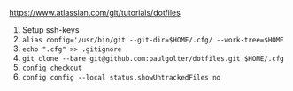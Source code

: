 https://www.atlassian.com/git/tutorials/dotfiles


1. Setup ssh-keys
2. `alias config='/usr/bin/git --git-dir=$HOME/.cfg/ --work-tree=$HOME`
3. `echo ".cfg" >> .gitignore`
4. `git clone --bare git@github.com:paulgolter/dotfiles.git $HOME/.cfg`
5. `config checkout`
6. `config config --local status.showUntrackedFiles no`
